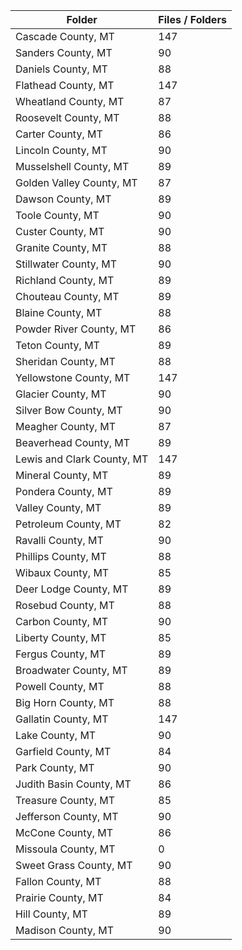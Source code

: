 | Folder                     |   Files / Folders |
|----------------------------|-------------------|
| Cascade County, MT         |               147 |
| Sanders County, MT         |                90 |
| Daniels County, MT         |                88 |
| Flathead County, MT        |               147 |
| Wheatland County, MT       |                87 |
| Roosevelt County, MT       |                88 |
| Carter County, MT          |                86 |
| Lincoln County, MT         |                90 |
| Musselshell County, MT     |                89 |
| Golden Valley County, MT   |                87 |
| Dawson County, MT          |                89 |
| Toole County, MT           |                90 |
| Custer County, MT          |                90 |
| Granite County, MT         |                88 |
| Stillwater County, MT      |                90 |
| Richland County, MT        |                89 |
| Chouteau County, MT        |                89 |
| Blaine County, MT          |                88 |
| Powder River County, MT    |                86 |
| Teton County, MT           |                89 |
| Sheridan County, MT        |                88 |
| Yellowstone County, MT     |               147 |
| Glacier County, MT         |                90 |
| Silver Bow County, MT      |                90 |
| Meagher County, MT         |                87 |
| Beaverhead County, MT      |                89 |
| Lewis and Clark County, MT |               147 |
| Mineral County, MT         |                89 |
| Pondera County, MT         |                89 |
| Valley County, MT          |                89 |
| Petroleum County, MT       |                82 |
| Ravalli County, MT         |                90 |
| Phillips County, MT        |                88 |
| Wibaux County, MT          |                85 |
| Deer Lodge County, MT      |                89 |
| Rosebud County, MT         |                88 |
| Carbon County, MT          |                90 |
| Liberty County, MT         |                85 |
| Fergus County, MT          |                89 |
| Broadwater County, MT      |                89 |
| Powell County, MT          |                88 |
| Big Horn County, MT        |                88 |
| Gallatin County, MT        |               147 |
| Lake County, MT            |                90 |
| Garfield County, MT        |                84 |
| Park County, MT            |                90 |
| Judith Basin County, MT    |                86 |
| Treasure County, MT        |                85 |
| Jefferson County, MT       |                90 |
| McCone County, MT          |                86 |
| Missoula County, MT        |                 0 |
| Sweet Grass County, MT     |                90 |
| Fallon County, MT          |                88 |
| Prairie County, MT         |                84 |
| Hill County, MT            |                89 |
| Madison County, MT         |                90 |